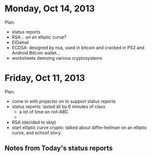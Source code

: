 # Monday, Oct 14, 2013

Plan:

   - status reports
   - RSA... on an elliptic curve?
   - ElGamal
   - ECDSA: designed by nsa, used in bitcoin and cracked in PS3 and Android Bitcoin wallet...
   - worksheets demoing various cryptosystems

# Friday, Oct 11, 2013

Plan:

   - come in with projector on to support status reports
   - status reports: lasted all by 6 minutes of class
       - a lot of time on not-ABC
       - 
   - RSA (decided to skip)
   - start elliptic curve crypto: talked about diffie-hellman on an elliptic curve, and schoof story.

## Notes from Today's status reports

